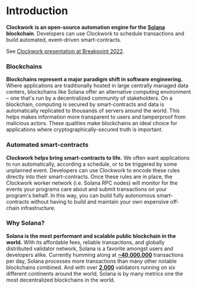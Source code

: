 # Introduction

**Clockwork** **is an open-source automation engine for the** [**Solana**](https://solana.com/) **blockchain**. Developers can use Clockwork to schedule transactions and build automated, event-driven smart-contracts.&#x20;

See [Clockwork presentation at Breakpoint 2022](https://www.youtube.com/watch?v=1iBG1U3VE6Y).

### **Blockchains**

**Blockchains represent a major paradigm shift in software engineering.** Where applications are traditionally hosted in large centrally managed data centers, blockchains like Solana offer an alternative computing environment – one that's run by a decentralized community of stakeholders. On a blockchain, computing is secured by smart-contracts and data is automatically replicated to thousands of servers around the world. This helps makes information more transparent to users and tamperproof from malicious actors. These qualities make blockchains an ideal choice for applications where cryptographically-secured truth is important.&#x20;

### Automated smart-contracts

**Clockwork helps bring smart-contracts to life.** We often want applications to run automatically, according a schedule, or to be triggered by some unplanned event. Developers can use Clockwork to encode these rules directly into their smart-contracts. Once these rules are in place, the Clockwork worker network (i.e. Solana RPC nodes) will monitor for the events your programs care about and submit transactions on your program's behalf. In this way, you can build fully autonomous smart-contracts without having to build and maintain your own expensive off-chain infrastructure.&#x20;

### Why Solana?

**Solana is the most performant and scalable public blockchain in the world.** With its affordable fees, reliable transactions, and globally distributed validator network, Solana is a favorite amongst users and developers alike. Currently humming along at [**\~40,000,000**](https://dune.com/kroeger0x/Solana-Metrics) transactions per day, Solana processes more transactions than many other notable blockchains combined. And with over [**2,000**](https://solana.com/news/validator-health-report-august-2022) validators running on six different continents around the world, Solana is by many metrics one the most decentralized blockchains in the world.
